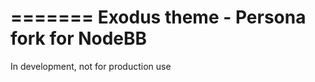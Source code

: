 =======
Exodus theme - Persona fork for NodeBB
====================

In development, not for production use
